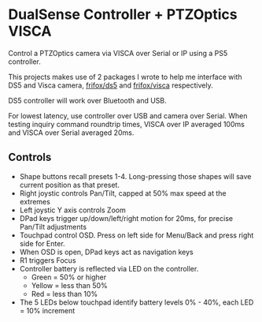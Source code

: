 # DualSense Controller + PTZOptics VISCA

Control a PTZOptics camera via VISCA over Serial or IP using a PS5 controller.

This projects makes use of 2 packages I wrote to help me interface with DS5 and Visca camera, [frifox/ds5](https://github.com/frifox/ds5) and [frifox/visca](https://github.com/frifox/visca) respectively.

DS5 controller will work over Bluetooth and USB.

For lowest latency, use controller over USB and camera over Serial. When testing inquiry command roundtrip times, VISCA over IP averaged 100ms and VISCA over Serial averaged 20ms.

## Controls

* Shape buttons recall presets 1-4. Long-pressing those shapes will save current position as that preset.
* Right joystic controls Pan/Tilt, capped at 50% max speed at the extremes
* Left joystic Y axis controls Zoom
* DPad keys trigger up/down/left/right motion for 20ms, for precise Pan/Tilt adjustments
* Touchpad control OSD. Press on left side for Menu/Back and press right side for Enter.
* When OSD is open, DPad keys act as navigation keys
* R1 triggers Focus
* Controller battery is reflected via LED on the controller.
  * Green = 50% or higher
  * Yellow = less than 50%
  * Red = less than 10%
* The 5 LEDs below touchpad identify battery levels 0% - 40%, each LED = 10% increment 